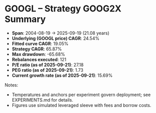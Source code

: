 # GOOGL – Strategy GOOG2X Summary

- **Span**: 2004-08-19 → 2025-09-19 (21.08 years)
- **Underlying (GOOGL price) CAGR**: 24.54%
- **Fitted curve CAGR**: 19.05%
- **Strategy CAGR**: 65.87%
- **Max drawdown**: -65.68%
- **Rebalances executed**: 121
- **P/E ratio (as of 2025-09-21)**: 27.18
- **PEG ratio (as of 2025-09-21)**: 1.73
- **Current growth rate (as of 2025-09-21)**: 15.69%

Notes:

- Temperatures and anchors per experiment govern deployment; see EXPERIMENTS.md for details.
- Figures use simulated leveraged sleeve with fees and borrow costs.
